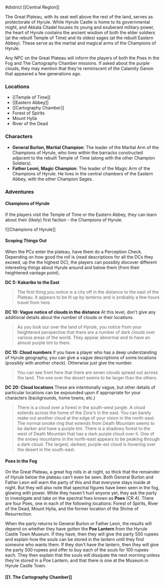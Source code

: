 #district [[Central Region]]

The Great Plateau, with its seat well above the rest of the land, serves as protectorate of Hyrule. While Hyrule Castle is home to its governmental might, and Akkala Citadel houses its young and exuberant military power, the heart of Hyrule contains the ancient wisdom of both the elder soldiers (at the rebuilt Temple of Time) and its oldest sages (at the rebuilt Eastern Abbey). These serve as the martial and magical arms of the Champions of Hyrule.

Any NPC on the Great Plateau will inform the players of both the Poes in the Fog and The Cartography Chamber missions. If asked about the purple clouds, they may mention that they're reminiscent of the Calamity Ganon that appeared a few generations ago.

### Locations

- [[Temple of Time]]
- [[Eastern Abbey]]
- [[Cartography Chamber]]
- Forest of Spirits
- Mount Hylia
- River of the Dead

### Characters

- **General Burlon, Martial Champion**: The leader of the Martial Arm of the Champions of Hyrule, who lives within the barracks constructed adjacent to the rebuilt Temple of Time (along with the other Champion Soldiers).
- **Father Leoni, Magic Champion**: The leader of the Magic Arm of the Champions of Hyrule. He lives in the central chambers of the Eastern Abbey, with the other Champion Sages.

### Adventures

#### Champions of Hyrule

If the players visit the Temple of Time or the Eastern Abbey, they can learn about their (likely) first faction - the Champions of Hyrule.

![[Champions of Hyrule]]

#### Scoping Things Out

When the PCs enter the plateau, have them do a Perception Check. Depending on how good the roll is (read descriptions for all the DCs they exceed, up the the highest DC), the players can possibly discover different interesting things about Hyrule around and below them (from their heightened vantage point).

**DC 5: Kakariko to the East**
>The first thing you notice is a city off in the distance to the east of the Plateau. It appears to be lit up by lanterns and is probably a few hours travel from here.

**DC 10: Vague notice of clouds in the distance** At this level, don't give any additional details about the number of clouds or their locations.
>As you look our over the land of Hyrule, you notice from your heightened perspective that there are a number of dark clouds over various areas of the world. They appear abnormal and to have an almost purple tint to them.

**DC 15: Cloud numbers** If you have a player who has a deep understanding of Hyrule geography, you can give a vague descriptions of some locations (possibly with another check). Otherwise just give the number.
>You can see from here that there are seven clouds spread out across the land. The one over the desert seems to be larger than the others.

**DC 20: Cloud locations** These are intentionally vague, but other details of particular locations can be expounded upon if appropriate for your characters (backgrounds, home towns, etc.)
>There is a cloud over a forest in the south-west jungle. A cloud extends across the home of the Zora's in the east. You can barely make out another cloud at the edge of your vision in the north-east. The normal smoke ring that extends from Death Mountain seems to be darker and have a purple tint. There is a shadowy forest to the west of Death Mountain that has a dark purple cloud over it. One of the snowy mountains in the north-east appears to be peaking through a dark cloud. The largest, darkest, purple-est cloud is hovering over the desert in the south-east.


#### Poes in the Fog

On the Great Plateau, a great fog rolls in at night, so thick that the remainder of Hyrule below the plateau can't even be seen. Both General Burlon and Father Leon will warn the party of this and that everyone stays inside at night. But they will also note that spectral figures have been seen in the fog, glowing with power. While they haven't hurt anyone yet, they ask the party to investigate and take on the spectral foes known as **Poes** (CR 4). There are four Poes, one in each of the following locations: Forest of Spirits, River of the Dead, Mount Hylia, and the former location of the Shrine of Resurrection.

When the party returns to General Burlon or Father Leon, the results will depend on whether they have gotten the **Poe Lantern** from the Hyrule Castle Town Museum. If they have, then they will give the party 500 rupees and explain how the souls can be stored in the lantern until they find someone who wants them. If they don't have the lantern, then they will give the party 500 rupees and offer to buy each of the souls for 100 rupees each. They then explain that the souls will dissipate the next morning unless they're stored in a Poe Lantern, and that there is one at the Museum in Hyrule Castle Town.

#### [[1. The Cartography Chamber]]